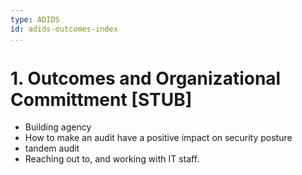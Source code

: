 ```yaml
---
type: ADIDS
id: adids-outcomes-index
...
```


# 1. Outcomes and Organizational Committment [STUB]

<!-- ![](content/images/organizational_committment.png "") -->

  * Building agency
  * How to make an audit have a positive impact on security posture
  * tandem audit
  * Reaching out to, and working with IT staff.

